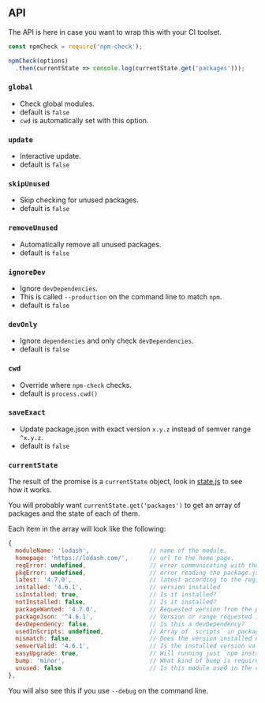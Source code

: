 ## API

The API is here in case you want to wrap this with your CI toolset.

```js
const npmCheck = require('npm-check');

npmCheck(options)
  .then(currentState => console.log(currentState.get('packages')));
```

### `global`

* Check global modules.
* default is `false`
* `cwd` is automatically set with this option.

### `update`

* Interactive update.
* default is `false`

### `skipUnused`

* Skip checking for unused packages.
* default is `false`

### `removeUnused`

* Automatically remove all unused packages.
* default is `false`

### `ignoreDev`

* Ignore `devDependencies`.
* This is called `--production` on the command line to match `npm`.
* default is `false`

### `devOnly`

* Ignore `dependencies` and only check `devDependencies`.
* default is `false`

### `cwd`

* Override where `npm-check` checks.
* default is `process.cwd()`

### `saveExact`

* Update package.json with exact version `x.y.z`  instead of semver range `^x.y.z`.
* default is `false`


### `currentState`

The result of the promise is a `currentState` object, look in [state.js](https://github.com/dylang/npm-check/blob/master/lib/util/state.js) to see how it works.

You will probably want `currentState.get('packages')` to get an array of packages and the state of each of them.

Each item in the array will look like the following:


```js
{
  moduleName: 'lodash',                 // name of the module.
  homepage: 'https://lodash.com/',      // url to the home page.
  regError: undefined,                  // error communicating with the registry
  pkgError: undefined,                  // error reading the package.json
  latest: '4.7.0',                      // latest according to the registry.
  installed: '4.6.1',                   // version installed
  isInstalled: true,                    // Is it installed?
  notInstalled: false,                  // Is it installed?
  packageWanted: '4.7.0',               // Requested version from the package.json.
  packageJson: '^4.6.1',                // Version or range requested in the parent package.json.
  devDependency: false,                 // Is this a devDependency?
  usedInScripts: undefined,             // Array of `scripts` in package.json that use this module.
  mismatch: false,                      // Does the version installed not match the range in package.json?
  semverValid: '4.6.1',                 // Is the installed version valid semver?
  easyUpgrade: true,                    // Will running just `npm install` upgrade the module?
  bump: 'minor',                        // What kind of bump is required to get the latest, such as patch, minor, major.
  unused: false                         // Is this module used in the code?
},
```

You will also see this if you use `--debug` on the command line.
